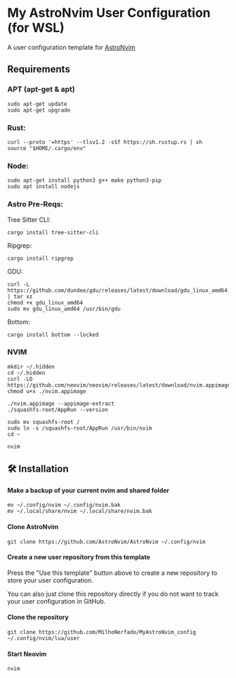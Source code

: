 # My AstroNvim User Configuration (for WSL)

A user configuration template for [AstroNvim](https://github.com/AstroNvim/AstroNvim)

## Requirements

### APT (apt-get & apt)
```shell
sudo apt-get update
sudo apt-get upgrade
```

### Rust:
```shell
curl --proto '=https' --tlsv1.2 -sSf https://sh.rustup.rs | sh
source "$HOME/.cargo/env"
```

### Node:
```shell
sudo apt-get install python3 g++ make python3-pip
sudo apt install nodejs
```

### Astro Pre-Reqs:
Tree Sitter CLI:
```shell
cargo install tree-sitter-cli
```
Ripgrep:
```shell
cargo install ripgrep
```
GDU:
```shell
curl -L https://github.com/dundee/gdu/releases/latest/download/gdu_linux_amd64.tgz | tar xz
chmod +x gdu_linux_amd64
sudo mv gdu_linux_amd64 /usr/bin/gdu
```
Bottom:
```shell
cargo install bottom --locked
```

### NVIM
```shell
mkdir ~/.hidden
cd ~/.hidden
curl -LO https://github.com/neovim/neovim/releases/latest/download/nvim.appimage
chmod u+x ./nvim.appimage

./nvim.appimage --appimage-extract
./squashfs-root/AppRun --version

sudo mv squashfs-root /
sudo ln -s /squashfs-root/AppRun /usr/bin/nvim
cd ~

nvim
```



## 🛠️ Installation

#### Make a backup of your current nvim and shared folder

```shell
mv ~/.config/nvim ~/.config/nvim.bak
mv ~/.local/share/nvim ~/.local/share/nvim.bak
```

#### Clone AstroNvim

```shell
git clone https://github.com/AstroNvim/AstroNvim ~/.config/nvim
```

#### Create a new user repository from this template

Press the "Use this template" button above to create a new repository to store your user configuration.

You can also just clone this repository directly if you do not want to track your user configuration in GitHub.

#### Clone the repository

```shell
git clone https://github.com/MilhoNerfado/MyAstroNvim_config ~/.config/nvim/lua/user
```

#### Start Neovim

```shell
nvim
```
